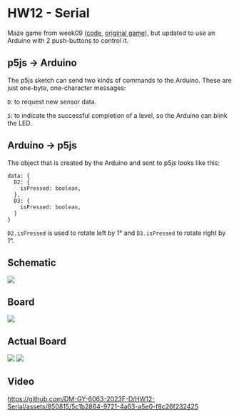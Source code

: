 # HW12 - Serial

Maze game from week09 ([code](https://github.com/DM-GY-6063-2023F-D/week09/tree/main/play-maze), [original game](https://dm-gy-6063-2023f-d.github.io/week09/play-maze/)), but updated to use an Arduino with 2 push-buttons to control it.

## p5js -> Arduino

The p5js sketch can send two kinds of commands to the Arduino. These are just one-byte, one-character messages:

```D```: to request new sensor data.

```S```: to indicate the successful completion of a level, so the Arduino can blink the LED.

## Arduino -> p5js

The object that is created by the Arduino and sent to p5js looks like this:

```
data: {
  D2: {
    isPressed: boolean,
  },
  D3: {
    isPressed: boolean,
  }
}
```

```D2.isPressed``` is used to rotate left by 1° and ```D3.isPressed``` to rotate right by 1°.

## Schematic

![](./imgs/HW12-Serial_sch.jpg)

## Board

![](./imgs/HW12-Serial_bb.jpg)

## Actual Board

![](./imgs/HW12-Serial_00.jpg)
![](./imgs/HW12-Serial_01.jpg)

## Video

https://github.com/DM-GY-6063-2023F-D/HW12-Serial/assets/850815/5c1b2864-9721-4a63-a5e0-f8c26f232425

